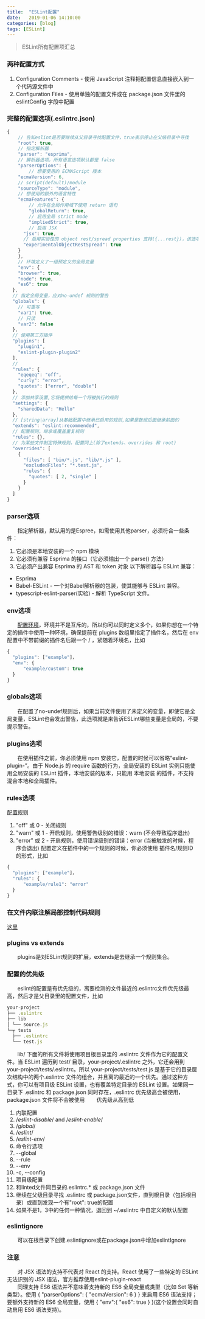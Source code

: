 ```yaml
---
title:  "ESLint配置"
date:   2019-01-06 14:10:00
categories: [blog]
tags: [ESLint]
---
```

> ESLint所有配置项汇总

### 两种配置方式
1. Configuration Comments - 使用 JavaScript 注释把配置信息直接嵌入到一个代码源文件中
2. Configuration Files - 使用单独的配置文件或在 package.json 文件里的 eslintConfig 字段中配置

### 完整的配置选项(.eslintrc.json)
``` javascript
{
	// 告知eslint是否要继续从父目录寻找配置文件，true表示停止在父级目录中寻找
	"root": true,
	// 指定解析器
	"parser": "esprima",
	// 解析器选项，所有语言选项默认都是 false
	"parserOptions": {
		// 想要使用的 ECMAScript 版本
    "ecmaVersion": 6,
    // script(default)/module
    "sourceType": "module",
    // 想使用的额外的语言特性
    "ecmaFeatures": {
    	// 允许在全局作用域下使用 return 语句
    	"globalReturn": true,
    	// 启用全局 strict mode
    	"impliedStrict": true,
    	// 启用 JSX
      "jsx": true,
      // 启用实验性的 object rest/spread properties 支持({...rest})，该选项在未来将被移除
      "experimentalObjectRestSpread": true
    }
	},
	// 环境定义了一组预定义的全局变量
	"env": {
    "browser": true,
    "node": true,
    "es6": true
  },
  // 指定全局变量，应对no-undef 规则的警告
  "globals": {
  	// 可重写
    "var1": true,
    // 只读
    "var2": false
  },
  // 使用第三方插件
  "plugins": [
    "plugin1",
    "eslint-plugin-plugin2"
  ],
  // 
  "rules": {
    "eqeqeq": "off",
    "curly": "error",
    "quotes": ["error", "double"]
  },
  // 添加共享设置,它将提供给每一个将被执行的规则
  "settings": {
    "sharedData": "Hello"
  },
  // [string|array]从基础配置中继承已启用的规则,如果是数组后面继承前面的
  "extends": "eslint:recommended",
  // 配置规则，继承或覆盖重复规则
  "rules": {},
  // 为某些文件制定特殊规则，配置同上(除了extends、overrides 和 root)
  "overrides": [
    {
      "files": [ "bin/*.js", "lib/*.js" ],
      "excludedFiles": "*.test.js",
      "rules": {
        "quotes": [ 2, "single" ]
      }
    }
  ]
}
```

### parser选项
&#160; &#160; &#160; &#160;指定解析器，默认用的是Espree，如需使用其他parser，必须符合一些条件：
1. 它必须是本地安装的一个 npm 模块
2. 它必须有兼容 Esprima 的接口（它必须输出一个 parse() 方法）
3. 它必须产出兼容 Esprima 的 AST 和 token 对象
以下解析器与 ESLint 兼容：
- Esprima
- Babel-ESLint - 一个对Babel解析器的包装，使其能够与 ESLint 兼容。
- typescript-eslint-parser(实验) - 解析 TypeScript 文件。

### env选项
&#160; &#160; &#160; &#160;<a href="https://eslint.org/docs/user-guide/configuring#specifying-environments" target="_blank">配置环境</a>，环境并不是互斥的，所以你可以同时定义多个，如果你想在一个特定的插件中使用一种环境，确保提前在 plugins 数组里指定了插件名，然后在 env 配置中不带前缀的插件名后跟一个 / ，紧随着环境名，比如
``` javascript
{
  "plugins": ["example"]，
  "env": {
      "example/custom": true
  }
}
```

### globals选项
&#160; &#160; &#160; &#160;在配置了no-undef规则后，如果当前文件使用了未定义的变量，即使它是全局变量，ESLint也会发出警告，此选项就是来告诉ESLint哪些变量是全局的，不要提示警告。

### plugins选项
&#160; &#160; &#160; &#160;在使用插件之前，你必须使用 npm 安装它，配置的时候可以省略“eslint-plugin-”。由于 Node.js 的 require 函数的行为，全局安装的 ESLint 实例只能使用全局安装的 ESLint 插件，本地安装的版本，只能用 本地安装 的插件，不支持混合本地和全局插件。

### rules选项
<a href="https://eslint.org/docs/rules/" target="_blank">配置规则</a>
1. "off" 或 0 - 关闭规则
2. "warn" 或 1 - 开启规则，使用警告级别的错误：warn (不会导致程序退出)
3. "error" 或 2 - 开启规则，使用错误级别的错误：error (当被触发的时候，程序会退出)
配置定义在插件中的一个规则的时候，你必须使用 插件名/规则ID 的形式，比如
``` javascript
{
  "plugins": ["example"]，
  "rules": {
      "example/rule1": "error"
  }
}
```

### 在文件内联注解局部控制代码规则
<a href="https://cn.eslint.org/docs/user-guide/configuring#disabling-rules-with-inline-comments" target="_blank">这里</a>

### plugins vs extends
&#160; &#160; &#160; &#160;plugins是对ESLint规则的扩展，extends是去继承一个规则集合。

### 配置的优先级
&#160; &#160; &#160; &#160;eslint的配置是有优先级的，离要检测的文件最近的.eslintrc文件优先级最高，然后才是父目录里的配置文件，比如
``` javascript
your-project
├── .eslintrc
├── lib
│ └── source.js
└─┬ tests
  ├── .eslintrc
  └── test.js
```
&#160; &#160; &#160; &#160;lib/ 下面的所有文件将使用项目根目录里的 .eslintrc 文件作为它的配置文件。当 ESLint 遍历到 test/ 目录，your-project/.eslintrc 之外，它还会用到 your-project/tests/.eslintrc。所以 your-project/tests/test.js 是基于它的目录层次结构中的两个.eslintrc 文件的组合，并且离的最近的一个优先。通过这种方式，你可以有项目级 ESLint 设置，也有覆盖特定目录的 ESLint 设置。如果同一目录下 .eslintrc 和 package.json 同时存在，.eslintrc 优先级高会被使用，package.json 文件将不会被使用
&#160; &#160; &#160; &#160;优先级从高到低
1. 内联配置
  1. /*eslint-disable*/ and /*eslint-enable*/
  2. /*global*/
  3. /*eslint*/
  4. /*eslint-env*/
2. 命令行选项
  1. --global
  2. --rule
  3. --env
  4. -c, --config
3. 项目级配置
  1. 和linted文件同目录的.eslintrc.* 或 package.json 文件
  2. 继续在父级目录寻找 .eslintrc 或 package.json文件，直到根目录（包括根目录）或直到发现一个有"root": true的配置
4. 如果不是1，3中的任何一种情况，退回到 ~/.eslintrc 中自定义的默认配置

### eslintignore
&#160; &#160; &#160; &#160;可以在根目录下创建.eslintignore或在package.json中增加eslintIgnore

### 注意
&#160; &#160; &#160; &#160;对 JSX 语法的支持不代表对 React 的支持。React 使用了一些特定的 ESLint 无法识别的 JSX 语法，官方推荐使用eslint-plugin-react  
&#160; &#160; &#160; &#160;同理支持 ES6 语法并不意味着支持新的 ES6 全局变量或类型（比如 Set 等新类型）。使用 { "parserOptions": { "ecmaVersion": 6 } } 来启用 ES6 语法支持；要额外支持新的 ES6 全局变量，使用 { "env":{ "es6": true } }(这个设置会同时自动启用 ES6 语法支持)。

